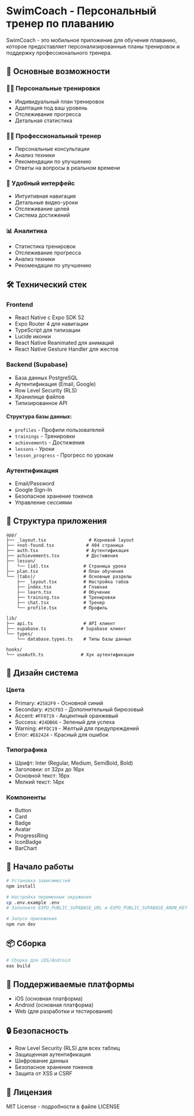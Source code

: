 # SwimCoach - Персональный тренер по плаванию

SwimCoach - это мобильное приложение для обучения плаванию, которое предоставляет персонализированные планы тренировок и поддержку профессионального тренера.

## 🌟 Основные возможности

### 🏊‍♂️ Персональные тренировки
- Индивидуальный план тренировок
- Адаптация под ваш уровень
- Отслеживание прогресса
- Детальная статистика

### 👨‍🏫 Профессиональный тренер
- Персональные консультации
- Анализ техники
- Рекомендации по улучшению
- Ответы на вопросы в реальном времени

### 📱 Удобный интерфейс
- Интуитивная навигация
- Детальные видео-уроки
- Отслеживание целей
- Система достижений

### 📊 Аналитика
- Статистика тренировок
- Отслеживание прогресса
- Анализ техники
- Рекомендации по улучшению

## 🛠 Технический стек

### Frontend
- React Native с Expo SDK 52
- Expo Router 4 для навигации
- TypeScript для типизации
- Lucide иконки
- React Native Reanimated для анимаций
- React Native Gesture Handler для жестов

### Backend (Supabase)
- База данных PostgreSQL
- Аутентификация (Email, Google)
- Row Level Security (RLS)
- Хранилище файлов
- Типизированное API

#### Структура базы данных:
- `profiles` - Профили пользователей
- `trainings` - Тренировки
- `achievements` - Достижения
- `lessons` - Уроки
- `lesson_progress` - Прогресс по урокам

### Аутентификация
- Email/Password
- Google Sign-In
- Безопасное хранение токенов
- Управление сессиями

## 📱 Структура приложения

```
app/
├── _layout.tsx                # Корневой layout
├── +not-found.tsx            # 404 страница
├── auth.tsx                  # Аутентификация
├── achievements.tsx          # Достижения
├── lesson/
│   └── [id].tsx             # Страница урока
├── plan.tsx                 # План обучения
└── (tabs)/                  # Основные разделы
    ├── _layout.tsx          # Настройка табов
    ├── index.tsx            # Главная
    ├── learn.tsx            # Обучение
    ├── training.tsx         # Тренировки
    ├── chat.tsx             # Тренер
    └── profile.tsx          # Профиль

lib/
├── api.ts                   # API клиент
├── supabase.ts             # Supabase клиент
└── types/
    └── database.types.ts    # Типы базы данных

hooks/
└── useAuth.ts              # Хук аутентификации
```

## 🎨 Дизайн система

### Цвета
- Primary: `#2582F9` - Основной синий
- Secondary: `#25CFD3` - Дополнительный бирюзовый
- Accent: `#FF8719` - Акцентный оранжевый
- Success: `#24DB66` - Зеленый для успеха
- Warning: `#FFDC19` - Желтый для предупреждений
- Error: `#E62424` - Красный для ошибок

### Типографика
- Шрифт: Inter (Regular, Medium, SemiBold, Bold)
- Заголовки: от 32px до 16px
- Основной текст: 16px
- Мелкий текст: 14px

### Компоненты
- Button
- Card
- Badge
- Avatar
- ProgressRing
- IconBadge
- BarChart

## 🚀 Начало работы

```bash
# Установка зависимостей
npm install

# Настройка переменных окружения
cp .env.example .env
# Заполните EXPO_PUBLIC_SUPABASE_URL и EXPO_PUBLIC_SUPABASE_ANON_KEY

# Запуск приложения
npm run dev
```

## 📦 Сборка

```bash
# Сборка для iOS/Android
eas build
```

## 📱 Поддерживаемые платформы
- iOS (основная платформа)
- Android (основная платформа)
- Web (для разработки и тестирования)

## 🔒 Безопасность
- Row Level Security (RLS) для всех таблиц
- Защищенная аутентификация
- Шифрование данных
- Безопасное хранение токенов
- Защита от XSS и CSRF

## 📄 Лицензия
MIT License - подробности в файле LICENSE